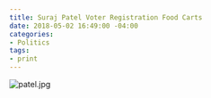 ```yaml
---
title: Suraj Patel Voter Registration Food Carts
date: 2018-05-02 16:49:00 -04:00
categories:
- Politics
tags:
- print
---
```


![patel.jpg](/uploads/patel.jpg)